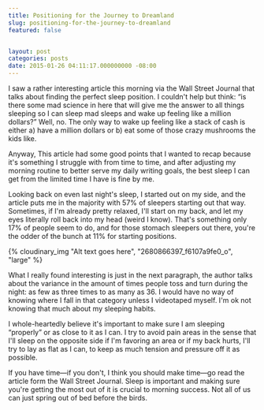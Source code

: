```yaml
---
title: Positioning for the Journey to Dreamland
slug: positioning-for-the-journey-to-dreamland
featured: false


layout: post
categories: posts
date: 2015-01-26 04:11:17.000000000 -08:00
---
```


I saw a rather interesting article this morning via the Wall Street Journal that talks about finding the perfect sleep position. I couldn't help but think: “is there some mad science in here that will give me the answer to all things sleeping so I can sleep mad sleeps and wake up feeling like a million dollars?” Well, no. The only way to wake up feeling like a stack of cash is either a) have a million dollars or b) eat some of those crazy mushrooms the kids like.

Anyway, This article had some good points that I wanted to recap because it's something I struggle with from time to time, and after adjusting my morning routine to better serve my daily writing goals, the best sleep I can get from the limited time I have is fine by me.

Looking back on even last night's sleep, I started out on my side, and the article puts me in the majority with 57% of sleepers starting out that way. Sometimes, if I'm already pretty relaxed, I'll start on my back, and let my eyes literally roll back into my head (weird I know). That's something only 17% of people seem to do, and for those stomach sleepers out there, you're the odder of the bunch at 11% for starting positions.

{% cloudinary_img "Alt text goes here", "2680866397_f6107a9fe0_o", "large" %}

What I really found interesting is just in the next paragraph, the author talks about the variance in the amount of times people toss and turn during the night: as few as three times to as many as 36. I would have no way of knowing where I fall in that category unless I videotaped myself. I'm ok not knowing that much about my sleeping habits.

I whole-heartedly believe it's important to make sure I am sleeping “properly” or as close to it as I can. I try to avoid pain areas in the sense that I'll sleep on the opposite side if I'm favoring an area or if my back hurts, I'll try to lay as flat as I can, to keep as much tension and pressure off it as possible.

If you have time—if you don't, I think you should make time—go read the article form the Wall Street Journal. Sleep is important and making sure you're getting the most out of it is crucial to morning success. Not all of us can just spring out of bed before the birds.

